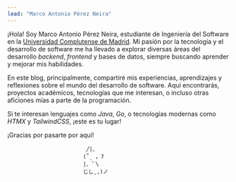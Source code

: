 ```yaml
---
lead: "Marco Antonio Pérez Neira"
---
```


¡Hola! Soy Marco Antonio Pérez Neira, estudiante de Ingeniería del Software en la [Universidad Complutense de Madrid](https://www.ucm.es/). Mi pasión por la tecnología y el desarrollo de software me ha llevado a explorar diversas áreas del desarrollo *backend*, *frontend* y bases de datos, siempre buscando aprender y mejorar mis habilidades.

En este blog, principalmente, compartiré mis experiencias, aprendizajes y reflexiones sobre el mundo del desarrollo de software. Aquí encontrarás, proyectos académicos, tecnologías que me interesan, o incluso otras aficiones mías a parte de la programación.

Si te interesan lenguajes como *Java*, *Go*, o tecnologías modernas como *HTMX* y *TailwindCSS*, ¡este es tu lugar!

¡Gracias por pasarte por aquí!
```
                         ╱|、
                        (˚ˎ 。7  
                        |、˜〵          
                        じしˍ,)ノ
```